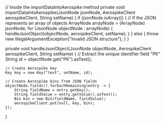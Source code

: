 // Inside the importDataIntoAerospike method
private void importDataIntoAerospike(JsonNode jsonNode, AerospikeClient aerospikeClient, String setName) {
    if (jsonNode.isArray()) {
        // If the JSON represents an array of objects
        ArrayNode arrayNode = (ArrayNode) jsonNode;
        for (JsonNode objectNode : arrayNode) {
            handleJsonObject(objectNode, aerospikeClient, setName);
        }
    } else {
        throw new IllegalArgumentException("Invalid JSON structure");
    }
}

private void handleJsonObject(JsonNode objectNode, AerospikeClient aerospikeClient, String setName) {
    // Extract the unique identifier field "PK"
    String id = objectNode.get("PK").asText();

    // Create Aerospike key
    Key key = new Key("test", setName, id);

    // Create Aerospike bins from JSON fields
    objectNode.fields().forEachRemaining(entry -> {
        String fieldName = entry.getKey();
        String fieldValue = entry.getValue().asText();
        Bin bin = new Bin(fieldName, fieldValue);
        aerospikeClient.put(null, key, bin);
    });
}
